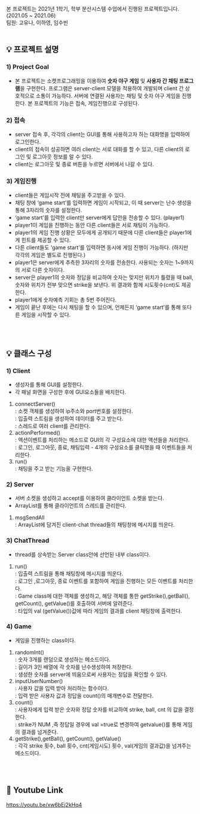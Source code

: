 본 프로젝트는 2021년 1학기, 학부 분산시스템 수업에서 진행된 프로젝트입니다. (2021.05 ~ 2021.06) <br>
팀원: 고유나, 이하영, 임수빈 
<br/>
<br/>

## 💡 프로젝트 설명

### 1) Project Goal
- 본 프로젝트는 소켓프로그래밍을 이용하여 **숫자 야구 게임** 및 **사용자 간 채팅 프로그램**을 구현한다.
프로그램은 server-client 모델을 적용하여 개발되며 client 간 상호적으로 소통이 가능하다.
서버에 연결된 사용자는 채팅 및 숫자 야구 게임을 진행한다. 본 프로젝트의 기능은 접속, 게임진행으로 구성된다.

### 2) 접속
- server 접속 후, 각각의 client는 GUI를 통해 사용하고자 하는 대화명을 입력하여 로그인한다.
- client의 접속이 성공하면 여러 client는 서로 대화를 할 수 있고, 다른 client의 로그인 및 로그아웃 정보를 알 수 있다.
- client는 로그아웃 및 종료 버튼을 누르면 서버에서 나갈 수 있다.

### 3) 게임진행
- client들은 게임시작 전에 채팅을 주고받을 수 있다.
- 채팅 창에 ‘game start’를 입력하면 게임이 시작되고, 이 때 server는 난수 생성을 통해 3자리의 숫자를 설정한다.
- ‘game start’를 입력한 client만 server에게 답안을 전송할 수 있다. (player1)
- player1이 게임을 진행하는 동안 다른 client들은 서로 채팅이 가능하다.
- player1의 게임 진행 상황은 모두에게 공개되기 때문에 다른 client들은 player1에게 힌트를 제공할 수 있다.
- 다른 client들도 ‘game start’를 입력하면 동시에 게임 진행이 가능하다. (하지만 각각의 게임은 별도로 진행된다.)
- player1은 server에게 추측한 3자리의 숫자를 전송한다. 사용되는 숫자는 1~9까지의 서로 다른 숫자이다.
- server은 player1의 숫자와 정답을 비교하여 숫자는 맞지만 위치가 틀렸을 때 ball, 숫자와 위치가 전부 맞으면 strike을 보낸다. 위 결과와 함께 시도횟수(cnt)도 제공한다.
- player1에게 숫자예측 기회는 총 5번 주어진다.
- 게임이 끝난 후에는 다시 채팅을 할 수 있으며, 언제든지 ‘game start’를 통해 또다른 게임을 시작할 수 있다.

<br/>
<br/>

## 💡 클래스 구성

### 1) Client
- 생성자를 통해 GUI를 설정한다.
- 각 패널 화면을 구성한 후에 GUI요소들을 배치한다.
1) connectServer() <br>
: 소켓 객체를 생성하여 ip주소와 port번호를 설정한다. <br> 
: 입출력 스트림을 생성하여 데이터를 주고 받는다.<br>
: 스레드로 여러 client를 관리한다. <br>
2) actionPerformed() <br>
: 액션이벤트를 처리하는 메소드로 GUI의 각 구성요소에 대한 액션들을 처리한다. <br>
: 로그인, 로그아웃, 종료, 채팅입력 - 4개의 구성요소를 클릭했을 때 이벤트들을 처리한다.
3) run() <br>
: 채팅을 주고 받는 기능을 구현한다.

### 2) Server
- 서버 소켓을 생성하고 accept를 이용하여 클라이언트 소켓을 받는다.
- ArrayList를 통해 클라이언트의 스레드를 관리한다.
1) msgSendAll <br>
: ArrayList에 담겨진 client-chat thread들의 채팅창에 메시지를 띄운다.

### 3) ChatThread
- thread를 상속받는 Server class안에 선언된 내부 class이다.
1) run() <br>
: 입출력 스트림을 통해 채팅창에 메시지를 띄운다. <br>
: 로그인 ,로그아웃, 종료 이벤트를 포함하여 게임을 진행하는 모든 이벤트를 처리한다. <br>
: Game class에 대한 객체를 생성하고, 해당 객체를 통한 getStrike(),getBall(), getCount(), getValue()를 호출하여 서버에 알려준다. <br>
: 타입의 val (getValue())값에 따라 게임의 결과를 client 채팅창에 출력한다.

### 4) Game
- 게임을 진행하는 class이다.
1) randomInt() <br>
: 숫자 3개를 랜덤으로 생성하는 메소드이다. <br>
: 길이가 3인 배열에 각 숫자를 난수생성하여 저장한다. <br>
: 생성한 숫자를 server에 띄움으로써 사용자는 정답을 확인할 수 있다. 
2) inputUserNumber() <br>
: 사용자 값을 입력 받아 처리하는 함수이다. <br>
: 입력 받은 사용자 값과 정답을 count()의 매개변수로 전달한다.
3) count() <br>
: 사용자에게 입력 받은 숫자와 정답 숫자를 비교하여 strike, ball, cnt 의 값을 결정한다. <br>
: strike가 NUM ,즉 정답일 경우에 val =true로 변경하여 getvalue()를 통해 게임의 결과를 넘겨준다.
4) getStrike(),getBall(), getCount(), getValue() <br>
: 각각 strike 횟수, ball 횟수, cnt(게임시도) 횟수, val(게임의 결과값)을 넘겨주는 메소드이다.

<br/>
<br/>


## 🔗 Youtube Link
https://youtu.be/xw6bEj2kHq4
<br/>
<br/>

